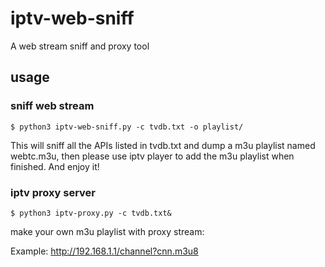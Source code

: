 # iptv-web-sniff
A web stream sniff and proxy tool

## usage

### sniff web stream
```console
$ python3 iptv-web-sniff.py -c tvdb.txt -o playlist/
```
This will sniff all the APIs listed in tvdb.txt and dump a m3u playlist named webtc.m3u,
then please use iptv player to add the m3u playlist when finished.
And enjoy it!

### iptv proxy server
```console
$ python3 iptv-proxy.py -c tvdb.txt&
```
make your own m3u playlist with proxy stream:

Example:
http://192.168.1.1/channel?cnn.m3u8
